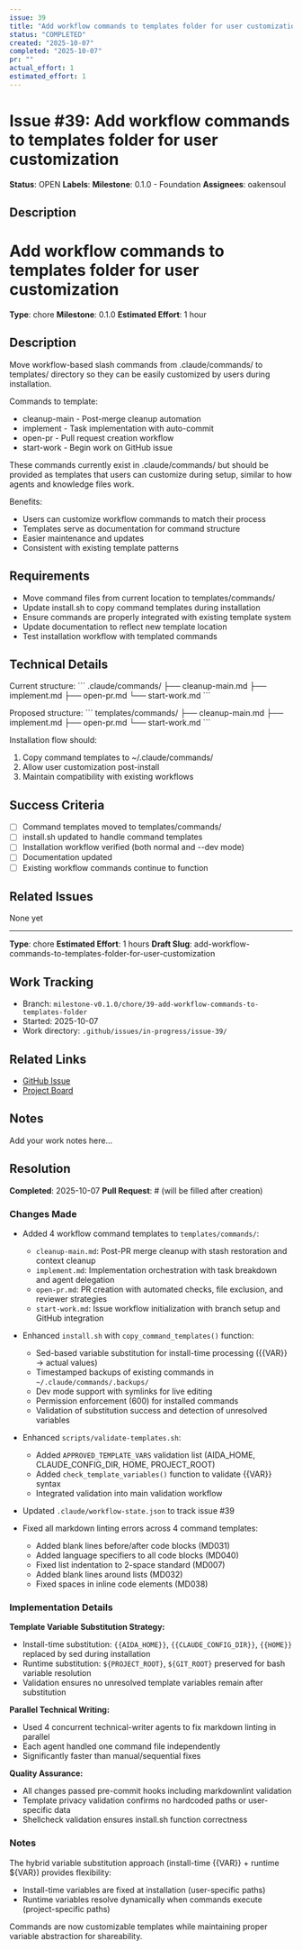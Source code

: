 ```yaml
---
issue: 39
title: "Add workflow commands to templates folder for user customization"
status: "COMPLETED"
created: "2025-10-07"
completed: "2025-10-07"
pr: ""
actual_effort: 1
estimated_effort: 1
---
```


# Issue #39: Add workflow commands to templates folder for user customization

**Status**: OPEN
**Labels**:
**Milestone**: 0.1.0 - Foundation
**Assignees**: oakensoul

## Description

# Add workflow commands to templates folder for user customization

**Type**: chore
**Milestone**: 0.1.0
**Estimated Effort**: 1 hour

## Description

Move workflow-based slash commands from .claude/commands/ to templates/ directory so they can be easily customized by users during installation.

Commands to template:

- cleanup-main - Post-merge cleanup automation
- implement - Task implementation with auto-commit
- open-pr - Pull request creation workflow
- start-work - Begin work on GitHub issue

These commands currently exist in .claude/commands/ but should be provided as templates that users can customize during setup, similar to how agents and knowledge files work.

Benefits:

- Users can customize workflow commands to match their process
- Templates serve as documentation for command structure
- Easier maintenance and updates
- Consistent with existing template patterns

## Requirements

- Move command files from current location to templates/commands/
- Update install.sh to copy command templates during installation
- Ensure commands are properly integrated with existing template system
- Update documentation to reflect new template location
- Test installation workflow with templated commands

## Technical Details

Current structure:
\`\`\`
.claude/commands/
  ├── cleanup-main.md
  ├── implement.md
  ├── open-pr.md
  └── start-work.md
\`\`\`

Proposed structure:
\`\`\`
templates/commands/
  ├── cleanup-main.md
  ├── implement.md
  ├── open-pr.md
  └── start-work.md
\`\`\`

Installation flow should:

1. Copy command templates to ~/.claude/commands/
2. Allow user customization post-install
3. Maintain compatibility with existing workflows

## Success Criteria

- [ ] Command templates moved to templates/commands/
- [ ] install.sh updated to handle command templates
- [ ] Installation workflow verified (both normal and --dev mode)
- [ ] Documentation updated
- [ ] Existing workflow commands continue to function

## Related Issues

None yet

---
**Type**: chore
**Estimated Effort**: 1 hours
**Draft Slug**: add-workflow-commands-to-templates-folder-for-user-customization

## Work Tracking

- Branch: `milestone-v0.1.0/chore/39-add-workflow-commands-to-templates-folder`
- Started: 2025-10-07
- Work directory: `.github/issues/in-progress/issue-39/`

## Related Links

- [GitHub Issue](https://github.com/oakensoul/claude-personal-assistant/issues/39)
- [Project Board](https://github.com/oakensoul/claude-personal-assistant/projects)

## Notes

Add your work notes here...

## Resolution

**Completed**: 2025-10-07
**Pull Request**: # (will be filled after creation)

### Changes Made

- Added 4 workflow command templates to `templates/commands/`:
  - `cleanup-main.md`: Post-PR merge cleanup with stash restoration and context cleanup
  - `implement.md`: Implementation orchestration with task breakdown and agent delegation
  - `open-pr.md`: PR creation with automated checks, file exclusion, and reviewer strategies
  - `start-work.md`: Issue workflow initialization with branch setup and GitHub integration

- Enhanced `install.sh` with `copy_command_templates()` function:
  - Sed-based variable substitution for install-time processing ({{VAR}} → actual values)
  - Timestamped backups of existing commands in `~/.claude/commands/.backups/`
  - Dev mode support with symlinks for live editing
  - Permission enforcement (600) for installed commands
  - Validation of substitution success and detection of unresolved variables

- Enhanced `scripts/validate-templates.sh`:
  - Added `APPROVED_TEMPLATE_VARS` validation list (AIDA_HOME, CLAUDE_CONFIG_DIR, HOME, PROJECT_ROOT)
  - Added `check_template_variables()` function to validate {{VAR}} syntax
  - Integrated validation into main validation workflow

- Updated `.claude/workflow-state.json` to track issue #39

- Fixed all markdown linting errors across 4 command templates:
  - Added blank lines before/after code blocks (MD031)
  - Added language specifiers to all code blocks (MD040)
  - Fixed list indentation to 2-space standard (MD007)
  - Added blank lines around lists (MD032)
  - Fixed spaces in inline code elements (MD038)

### Implementation Details

**Template Variable Substitution Strategy:**

- Install-time substitution: `{{AIDA_HOME}}`, `{{CLAUDE_CONFIG_DIR}}`, `{{HOME}}` replaced by sed during installation
- Runtime substitution: `${PROJECT_ROOT}`, `${GIT_ROOT}` preserved for bash variable resolution
- Validation ensures no unresolved template variables remain after substitution

**Parallel Technical Writing:**

- Used 4 concurrent technical-writer agents to fix markdown linting in parallel
- Each agent handled one command file independently
- Significantly faster than manual/sequential fixes

**Quality Assurance:**

- All changes passed pre-commit hooks including markdownlint validation
- Template privacy validation confirms no hardcoded paths or user-specific data
- Shellcheck validation ensures install.sh function correctness

### Notes

The hybrid variable substitution approach (install-time {{VAR}} + runtime ${VAR}) provides flexibility:

- Install-time variables are fixed at installation (user-specific paths)
- Runtime variables resolve dynamically when commands execute (project-specific paths)

Commands are now customizable templates while maintaining proper variable abstraction for shareability.
